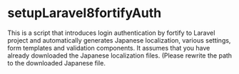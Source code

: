 # setupLaravel8fortifyAuth
This is a script that introduces login authentication by fortify to Laravel project and automatically generates Japanese localization, various settings, form templates and validation components. It assumes that you have already downloaded the Japanese localization files. (Please rewrite the path to the downloaded Japanese file.
